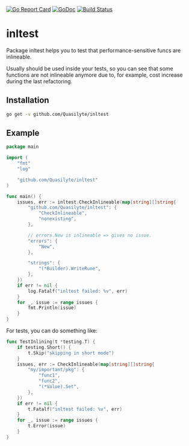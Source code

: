 [![Go Report Card](https://goreportcard.com/badge/github.com/Quasilyte/inltest)](https://goreportcard.com/report/github.com/Quasilyte/inltest)
[![GoDoc](https://godoc.org/github.com/Quasilyte/inltest?status.svg)](https://godoc.org/github.com/Quasilyte/inltest)
[![Build Status](https://travis-ci.org/Quasilyte/inltest.svg?branch=master)](https://travis-ci.org/Quasilyte/inltest)

# inltest

Package inltest helps you to test that performance-sensitive funcs are inlineable.

Usually should be used inside your tests, so you can see that some functions are
not inlineable anymore due to, for example, cost increase during the last refactoring.

## Installation

```bash
go get -v github.com/Quasilyte/inltest
```

## Example

```go
package main

import (
	"fmt"
	"log"

	"github.com/Quasilyte/inltest"
)

func main() {
	issues, err := inltest.CheckInlineable(map[string][]string{
		"github.com/Quasilyte/inltest": {
			"CheckInlineable",
			"nonexisting",
		},

		// errors.New is inlineable => gives no issue.
		"errors": {
			"New",
		},

		"strings": {
			"(*Builder).WriteRune",
		},
	})
	if err != nil {
		log.Fatalf("inltest failed: %v", err)
	}
	for _, issue := range issues {
		fmt.Println(issue)
	}
}
```

For tests, you can do something like:

```go
func TestInlining(t *testing.T) {
	if testing.Short() {
		t.Skip("skipping in short mode")
	}
	issues, err := CheckInlineable(map[string][]string{
		"my/important/pkg": {
			"func1",
			"func2",
			"(*Value).Set",
		},
	})
	if err != nil {
		t.Fatalf("inltest failed: %v", err)
	}
	for _, issue := range issues {
		t.Error(issue)
	}
}
```

